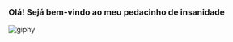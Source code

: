 ### Olá! Sejá bem-vindo ao meu pedacinho de insanidade

![giphy](https://user-images.githubusercontent.com/85132892/142925414-5811373a-ae54-44ca-82b3-199a7b85adbd.gif)
